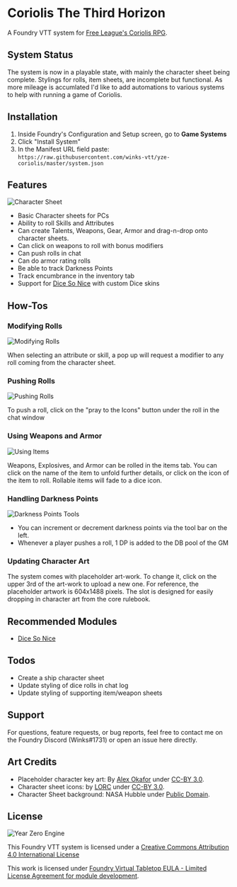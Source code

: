 # Coriolis The Third Horizon
A Foundry VTT system for [Free League's Coriolis RPG](https://frialigan.se/en/games/coriolis-2/).

## System Status
The system is now in a playable state, with mainly the character sheet being complete. Stylings for rolls, item sheets, are incomplete but functional. As more mileage is accumlated I'd like to add automations to various systems to help with running a game of Coriolis.

## Installation
1. Inside Foundry's Configuration and Setup screen, go to **Game Systems**
2. Click "Install System"
3. In the Manifest URL field paste: `https://raw.githubusercontent.com/winks-vtt/yze-coriolis/master/system.json`

## Features
![Character Sheet](https://github.com/winks-vtt/yze-coriolis/raw/master/images/char_sheet_preview.png)

- Basic Character sheets for PCs
- Ability to roll Skills and Attributes
- Can create Talents, Weapons, Gear, Armor and drag-n-drop onto character sheets.
- Can click on weapons to roll with bonus modifiers
- Can push rolls in chat
- Can do armor rating rolls
- Be able to track Darkness Points
- Track encumbrance in the inventory tab
- Support for [Dice So Nice]( https://gitlab.com/riccisi/foundryvtt-dice-so-nice) with custom Dice skins

## How-Tos

### Modifying Rolls
![Modifying Rolls](https://github.com/winks-vtt/yze-coriolis/raw/master/images/ht_modifier_rolls.gif)

When selecting an attribute or skill, a pop up will request a modifier to any roll coming from the character sheet.

### Pushing Rolls
![Pushing Rolls](https://github.com/winks-vtt/yze-coriolis/raw/master/images/ht_push_rolls.gif)

To push a roll, click on the "pray to the Icons" button under the roll in the chat window

### Using Weapons and Armor
![Using Items](https://github.com/winks-vtt/yze-coriolis/raw/master/images/ht_use_items.gif)

Weapons, Explosives, and Armor can be rolled in the items tab. You can click on the name of the item to unfold further details, or click on the icon of the item to roll. Rollable items will fade to a dice icon.

### Handling Darkness Points
![Darkness Points Tools](https://github.com/winks-vtt/yze-coriolis/raw/master/images/dp_bar.png)
- You can increment or decrement darkness points via the tool bar on the left.
- Whenever a player pushes a roll, 1 DP is added to the DB pool of the GM

### Updating Character Art
The system comes with placeholder art-work. To change it, click on the upper 3rd of the art-work to upload a new one. For reference, the placeholder artwork is 604x1488 pixels. The slot is designed for easily dropping in character art from the core rulebook.

## Recommended Modules
- [Dice So Nice]( https://gitlab.com/riccisi/foundryvtt-dice-so-nice)

## Todos
* Create a ship character sheet
* Update styling of dice rolls in chat log
* Update styling of supporting item/weapon sheets

## Support
For questions, feature requests, or bug reports, feel free to contact me on the Foundry Discord (Winks#1731) or open an issue here directly.

## Art Credits
- Placeholder character key art: By [Alex Okafor](http://www.paradeofrain.com/) under [CC-BY 3.0](https://creativecommons.org/licenses/by/3.0/).
- Character sheet icons: by [LORC](https://lorcblog.blogspot.com/) under [CC-BY 3.0](https://creativecommons.org/licenses/by/3.0/).
- Character Sheet background: NASA Hubble under [Public Domain](https://hubblesite.org/about_us/copyright.php).

## License
![Year Zero Engine](https://github.com/winks-vtt/yze-coriolis/raw/master/images/YZ_engine_logo.png)

This Foundry VTT system is licensed under a [Creative Commons Attribution 4.0 International License](https://creativecommons.org/licenses/by/4.0/)

This work is licensed under [Foundry Virtual Tabletop EULA - Limited License Agreement for module development](https://foundryvtt.com/article/license/).




